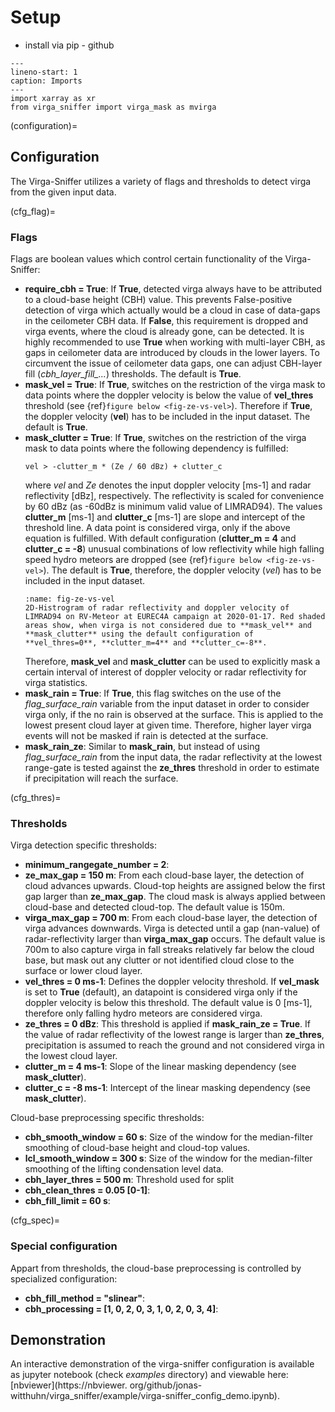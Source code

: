 # Setup

- install via pip - github

```{code-block} python
---
lineno-start: 1
caption: Imports
---
import xarray as xr
from virga_sniffer import virga_mask as mvirga
```



(configuration)=
## Configuration
The Virga-Sniffer utilizes a variety of flags and thresholds to detect virga from the given input data.

(cfg_flag)=
### Flags
Flags are boolean values which control certain functionality of the Virga-Sniffer:
 - **require_cbh = True**: If **True**, detected virga always have to be attributed to a cloud-base height (CBH) value. This prevents False-positive detection of virga which actually would be a cloud in case of data-gaps in the ceilometer CBH data. If **False**, this requirement is dropped and virga events, where the cloud is already gone, can be detected. It is highly recommended to use **True** when working with multi-layer CBH, as gaps in ceilometer data are introduced by clouds in the lower layers. To circumvent the issue of ceilometer data gaps, one can adjust CBH-layer fill (*cbh_layer_fill_...*) thresholds. The default is **True**.
 - **mask_vel = True**: If **True**, switches on the restriction of the virga mask to data points where the doppler velocity is below the value of **vel_thres** threshold (see {ref}`figure below <fig-ze-vs-vel>`). Therefore if 
   **True**, 
   the doppler velocity (**vel**) has to be included in the input dataset. The default is **True**. 
 - **mask_clutter = True**: If **True**, switches on the restriction of the virga mask to data points where the following dependency is fulfilled:
   ```
   vel > -clutter_m * (Ze / 60 dBz) + clutter_c
   ```
   where *vel* and *Ze* denotes the input doppler velocity [ms-1] and radar reflectivity [dBz], respectively. The reflectivity is scaled for convenience by 60 dBz (as -60dBz is minimum valid 
   value of LIMRAD94). The values **clutter_m** [ms-1] and **clutter_c** [ms-1] are 
   slope and intercept of the threshold line. A data point is considered virga, only if the above equation is fulfilled. With default configuration (**clutter_m = 4** and **clutter_c = -8**) unusual 
   combinations of low reflectivity while high falling speed hydro meteors are dropped (see {ref}`figure below <fig-ze-vs-vel>`). The default is **True**, therefore, the doppler velocity (*vel*) 
   has to be included in 
   the 
   input 
   dataset.
   ```{figure} ../docs/images/vs_demonstration_ze_vs_vel.png
   :name: fig-ze-vs-vel
   2D-Histrogram of radar reflectivity and doppler velocity of LIMRAD94 on RV-Meteor at EUREC4A campaign at 2020-01-17. Red shaded areas show, when virga is not considered due to **mask_vel** and 
   **mask_clutter** using the default configuration of **vel_thres=0**, **clutter_m=4** and **clutter_c=-8**.
   ```
   Therefore, **mask_vel** and **mask_clutter** can be used to explicitly mask a certain interval of interest of doppler velocity or radar reflectivity for virga statistics.
 - **mask_rain = True**: If **True**, this flag switches on the use of the *flag_surface_rain* variable from the input dataset in order to consider virga only, if the no rain is observed at the 
   surface. This is applied to the lowest present cloud layer at given time. Therefore, higher layer virga events will not be masked if rain is detected at the surface.
 - **mask_rain_ze**: Similar to **mask_rain**, but instead of using *flag_surface_rain* from the input data, the radar reflectivity at the lowest range-gate is tested against the **ze_thres** 
   threshold in order to estimate if precipitation will reach the surface.

(cfg_thres)=
### Thresholds
Virga detection specific thresholds:
 - **minimum_rangegate_number = 2**:
 - **ze_max_gap = 150 m**: From each cloud-base layer, the detection of cloud advances upwards. Cloud-top heights are assigned below the first gap larger than **ze_max_gap**. The cloud mask is 
   always applied between cloud-base and detected cloud-top. The default value is 150m.
 - **virga_max_gap = 700 m**: From each cloud-base layer, the detection of virga advances downwards. Virga is detected until a gap (nan-value) of radar-reflectivity larger than **virga_max_gap** 
   occurs. The default value is 700m to also capture virga in fall streaks relatively far below the cloud base, but mask out any clutter or not identified cloud close to the surface or lower cloud 
   layer.
 - **vel_thres = 0 ms-1**: Defines the doppler velocity threshold. If **vel_mask** is set to **True** (default), an datapoint is considered virga only if the doppler velocity is below this threshold. 
   The 
   default value is 0 [ms-1], therefore only falling hydro meteors are considered virga.
 - **ze_thres = 0 dBz**: This threshold is applied if **mask_rain_ze = True**. If the value of radar reflectivity of the lowest range is larger than **ze_thres**, precipitation is assumed to reach 
   the ground and not considered virga in the lowest cloud layer. 
 - **clutter_m = 4 ms-1**: Slope of the linear masking dependency (see **mask_clutter**).
 - **clutter_c = -8 ms-1**: Intercept of the linear masking dependency (see **mask_clutter**).

Cloud-base preprocessing specific thresholds:
 - **cbh_smooth_window = 60 s**: Size of the window for the median-filter smoothing of cloud-base height and cloud-top values.
 - **lcl_smooth_window = 300 s**: Size of the window for the median-filter smoothing of the lifting condensation level data.
 - **cbh_layer_thres = 500 m**: Threshold used for split
 - **cbh_clean_thres = 0.05 [0-1]**:
 - **cbh_fill_limit = 60 s**:

(cfg_spec)=
### Special configuration
Appart from thresholds, the cloud-base preprocessing is controlled by specialized configuration:
 - **cbh_fill_method = "slinear"**:
 - **cbh_processing = [1, 0, 2, 0, 3, 1, 0, 2, 0, 3, 4]**:

## Demonstration
An interactive demonstration of the virga-sniffer configuration is available as jupyter notebook (check *examples* directory) and viewable here: [nbviewer](https://nbviewer.
org/github/jonas-witthuhn/virga_sniffer/example/virga-sniffer_config_demo.ipynb).

